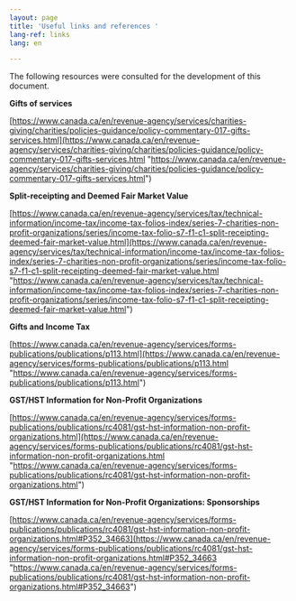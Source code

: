 ```yaml
---
layout: page
title: 'Useful links and references '
lang-ref: links
lang: en

---
```

The following resources were consulted for the development of this document.

**Gifts of services**

[https://www.canada.ca/en/revenue-agency/services/charities-giving/charities/policies-guidance/policy-commentary-017-gifts-services.html](https://www.canada.ca/en/revenue-agency/services/charities-giving/charities/policies-guidance/policy-commentary-017-gifts-services.html "https://www.canada.ca/en/revenue-agency/services/charities-giving/charities/policies-guidance/policy-commentary-017-gifts-services.html")

**Split-receipting and Deemed Fair Market Value**

[https://www.canada.ca/en/revenue-agency/services/tax/technical-information/income-tax/income-tax-folios-index/series-7-charities-non-profit-organizations/series/income-tax-folio-s7-f1-c1-split-receipting-deemed-fair-market-value.html](https://www.canada.ca/en/revenue-agency/services/tax/technical-information/income-tax/income-tax-folios-index/series-7-charities-non-profit-organizations/series/income-tax-folio-s7-f1-c1-split-receipting-deemed-fair-market-value.html "https://www.canada.ca/en/revenue-agency/services/tax/technical-information/income-tax/income-tax-folios-index/series-7-charities-non-profit-organizations/series/income-tax-folio-s7-f1-c1-split-receipting-deemed-fair-market-value.html")

**Gifts and Income Tax**

[https://www.canada.ca/en/revenue-agency/services/forms-publications/publications/p113.html](https://www.canada.ca/en/revenue-agency/services/forms-publications/publications/p113.html "https://www.canada.ca/en/revenue-agency/services/forms-publications/publications/p113.html")

**GST/HST Information for Non-Profit Organizations**

[https://www.canada.ca/en/revenue-agency/services/forms-publications/publications/rc4081/gst-hst-information-non-profit-organizations.html](https://www.canada.ca/en/revenue-agency/services/forms-publications/publications/rc4081/gst-hst-information-non-profit-organizations.html "https://www.canada.ca/en/revenue-agency/services/forms-publications/publications/rc4081/gst-hst-information-non-profit-organizations.html")

**GST/HST Information for Non-Profit Organizations: Sponsorships**

[https://www.canada.ca/en/revenue-agency/services/forms-publications/publications/rc4081/gst-hst-information-non-profit-organizations.html#P352_34663](https://www.canada.ca/en/revenue-agency/services/forms-publications/publications/rc4081/gst-hst-information-non-profit-organizations.html#P352_34663 "https://www.canada.ca/en/revenue-agency/services/forms-publications/publications/rc4081/gst-hst-information-non-profit-organizations.html#P352_34663")